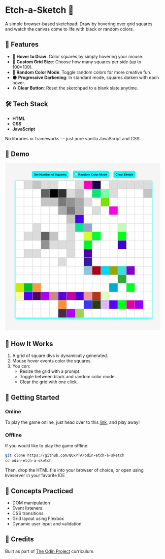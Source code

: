# Etch-a-Sketch 🎨

A simple browser-based sketchpad.
Draw by hovering over grid squares and watch the canvas come to life with black or random colors.

## 🚀 Features

- 🎨 **Hover to Draw**: Color squares by simply hovering your mouse.
- 🔢 **Custom Grid Size**: Choose how many squares per side (up to 100×100).
- 🌈 **Random Color Mode**: Toggle random colors for more creative fun.
- 🌑 **Progressive Darkening**: In standard mode, squares darken with each hover.
- ♻️ **Clear Button**: Reset the sketchpad to a blank slate anytime.

## 🛠️ Tech Stack

- **HTML**
- **CSS**
- **JavaScript**

No libraries or frameworks — just pure vanilla JavaScript and CSS.

## 📸 Demo

![Etch-a-Sketch Screenshot](./odin-etch-a-sketch.png)

## 🧩 How It Works

1. A grid of square divs is dynamically generated.
2. Mouse hover events color the squares.
3. You can:
   - Resize the grid with a prompt.
   - Toggle between black and random color mode.
   - Clear the grid with one click.

## 🎯 Getting Started

### Online

To play the game online, just head over to this [link](https://quxpta.github.io/odin-etch-a-sketch/), and play away!

### Offline

If you would like to play the game offline:

```bash
git clone https://github.com/QUxPTA/odin-etch-a-sketch
cd odin-etch-a-sketch
```

Then, drop the HTML file into your browser of choice, or open using liveserver in your favorite IDE

## 🧠 Concepts Practiced

- DOM manipulation
- Event listeners
- CSS transitions
- Grid layout using Flexbox
- Dynamic user input and validation

## 🙌 Credits

Built as part of [The Odin Project](https://www.theodinproject.com/) curriculum.
